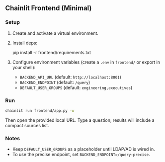 ## Chainlit Frontend (Minimal)

### Setup
1. Create and activate a virtual environment.
2. Install deps:

   pip install -r frontend/requirements.txt

3. Configure environment variables (create a `.env` in `frontend/` or export in your shell):
   - `BACKEND_API_URL` (default: `http://localhost:8001`)
   - `BACKEND_ENDPOINT` (default: `/query`)
   - `DEFAULT_USER_GROUPS` (default: `engineering,executives`)

### Run
```bash
chainlit run frontend/app.py -w
```

Then open the provided local URL. Type a question; results will include a compact sources list.

### Notes
- Keep `DEFAULT_USER_GROUPS` as a placeholder until LDAP/AD is wired in.
- To use the precise endpoint, set `BACKEND_ENDPOINT=/query-precise`.

